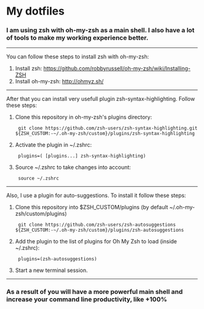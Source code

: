# My dotfiles
<h3> I am using zsh with oh-my-zsh as a main shell. I also have a lot of tools to make my working experience better. </h3>
 <hr>

You can follow these steps to install zsh with oh-my-zsh:

1. Install zsh: https://github.com/robbyrussell/oh-my-zsh/wiki/Installing-ZSH
2. Install oh-my-zsh: http://ohmyz.sh/

<hr>
After that you can install very usefull plugin zsh-syntax-highlighting.
Follow these steps:

1. Clone this repository in oh-my-zsh's plugins directory:

        git clone https://github.com/zsh-users/zsh-syntax-highlighting.git ${ZSH_CUSTOM:-~/.oh-my-zsh/custom}/plugins/zsh-syntax-highlighting

2. Activate the plugin in ~/.zshrc:

        plugins=( [plugins...] zsh-syntax-highlighting)

3. Source ~/.zshrc to take changes into account:

        source ~/.zshrc

<hr>
Also, I use a plugin for auto-suggestions. To install it follow these steps:

1. Clone this repository into $ZSH_CUSTOM/plugins (by default ~/.oh-my-zsh/custom/plugins)

        git clone https://github.com/zsh-users/zsh-autosuggestions ${ZSH_CUSTOM:-~/.oh-my-zsh/custom}/plugins/zsh-autosuggestions

2. Add the plugin to the list of plugins for Oh My Zsh to load (inside ~/.zshrc):

        plugins=(zsh-autosuggestions)

3. Start a new terminal session.
<hr>

<h3>As a result of you will have a more powerful main shell and increase your command line productivity, like +100%</h3>
